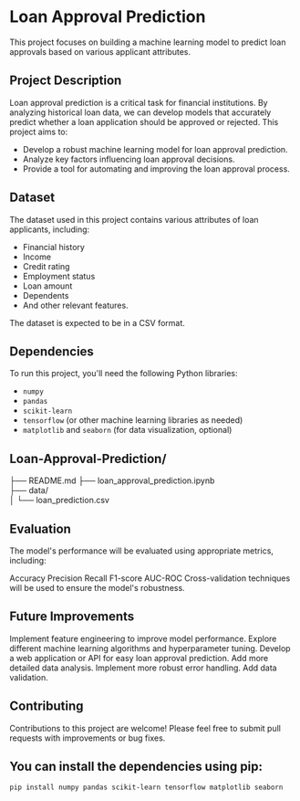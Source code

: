 # Loan Approval Prediction

This project focuses on building a machine learning model to predict loan approvals based on various applicant attributes.

## Project Description

Loan approval prediction is a critical task for financial institutions. By analyzing historical loan data, we can develop models that accurately predict whether a loan application should be approved or rejected. This project aims to:

* Develop a robust machine learning model for loan approval prediction.
* Analyze key factors influencing loan approval decisions.
* Provide a tool for automating and improving the loan approval process.

## Dataset

The dataset used in this project contains various attributes of loan applicants, including:

* Financial history
* Income
* Credit rating
* Employment status
* Loan amount
* Dependents
* And other relevant features.

The dataset is expected to be in a CSV format.

## Dependencies

To run this project, you'll need the following Python libraries:

* `numpy`
* `pandas`
* `scikit-learn`
* `tensorflow` (or other machine learning libraries as needed)
* `matplotlib` and `seaborn` (for data visualization, optional)

## Loan-Approval-Prediction/
├── README.md
├── loan_approval_prediction.ipynb   
├── data/                            
│   └── loan_prediction.csv

## Evaluation
The model's performance will be evaluated using appropriate metrics, including:

Accuracy
Precision
Recall
F1-score
AUC-ROC
Cross-validation techniques will be used to ensure the model's robustness.

## Future Improvements
Implement feature engineering to improve model performance.
Explore different machine learning algorithms and hyperparameter tuning.
Develop a web application or API for easy loan approval prediction.
Add more detailed data analysis.
Implement more robust error handling.
Add data validation.

## Contributing
Contributions to this project are welcome! Please feel free to submit pull requests with improvements or bug fixes.

## You can install the dependencies using pip:

```bash
pip install numpy pandas scikit-learn tensorflow matplotlib seaborn

